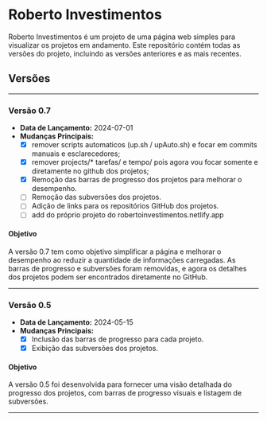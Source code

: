 # Roberto Investimentos

Roberto Investimentos é um projeto de uma página web simples para visualizar os projetos em andamento. Este repositório contém todas as versões do projeto, incluindo as versões anteriores e as mais recentes.

## Versões
_______

### Versão 0.7
- **Data de Lançamento:** 2024-07-01
- **Mudanças Principais:**
  - [x] remover scripts automaticos (up.sh / upAuto.sh) e focar em commits manuais e esclarecedores;
  - [x] remover projects/* tarefas/ e tempo/ pois agora vou focar somente e diretamente no github dos projetos;
  - [x] Remoção das barras de progresso dos projetos para melhorar o desempenho.
  - [ ] Remoção das subversões dos projetos.
  - [ ] Adição de links para os repositórios GitHub dos projetos.
  - [ ] add do próprio projeto do robertoinvestimentos.netlify.app
  
#### Objetivo
A versão 0.7 tem como objetivo simplificar a página e melhorar o desempenho ao reduzir a quantidade de informações carregadas. As barras de progresso e subversões foram removidas, e agora os detalhes dos projetos podem ser encontrados diretamente no GitHub.

___

### Versão 0.5
- **Data de Lançamento:** 2024-05-15
- **Mudanças Principais:**
  - [x] Inclusão das barras de progresso para cada projeto.
  - [x] Exibição das subversões dos projetos.

#### Objetivo
A versão 0.5 foi desenvolvida para fornecer uma visão detalhada do progresso dos projetos, com barras de progresso visuais e listagem de subversões.

___